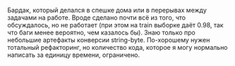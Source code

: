 Бардак, который делался в спешке дома или в перерывах между задачами на работе. Вроде сделано почти всё из того, что обсуждалось, но не работает (при этом на train выборке даёт 0.98, так что баги менее вероятно, чем казалось бы). Знаю только про небольшие артефакты конверсии string-byte.
По-хорошему нужен тотальный рефакторинг, но количество кода, которое я могу нормально написать за единицу времени, ограничено.
